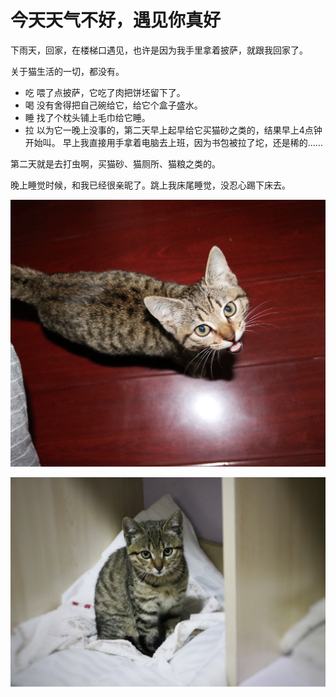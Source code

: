 # 今天天气不好，遇见你真好

下雨天，回家，在楼梯口遇见，也许是因为我手里拿着披萨，就跟我回家了。

关于猫生活的一切，都没有。

- 吃
喂了点披萨，它吃了肉把饼坯留下了。
- 喝
没有舍得把自己碗给它，给它个盒子盛水。
- 睡
找了个枕头铺上毛巾给它睡。
- 拉
以为它一晚上没事的，第二天早上起早给它买猫砂之类的，结果早上4点钟开始叫。
早上我直接用手拿着电脑去上班，因为书包被拉了坨，还是稀的……

第二天就是去打虫啊，买猫砂、猫厕所、猫粮之类的。

晚上睡觉时候，和我已经很亲昵了。跳上我床尾睡觉，没忍心踢下床去。

![遇见你真好](img/2017-01-05-First_Day.jpg)

![刚被安置好](img/2017-01-06_00-13-19_FirstNightSleep.jpg)


